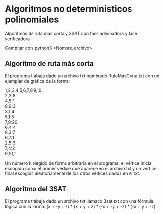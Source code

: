 # Algoritmos no deterministicos polinomiales
Algoritmos de ruta mas corta y 3SAT con fase adivinadora y fase verificadora

Compitar con: python3 <Nombre_archivo>

## Algoritmo de ruta más corta
El programa trabaja dado un archivo txt nombrado RutaMasCorta.txt con un ejemplar de gráfica de la forma:

1,2,3,4,5,6,7,8,9,10  
2,3:8  
4,5:1  
8,9:3  
3,1:4  
5,1:5  
7,8:20  
6,4:4  
8,3:7  
6,7:1  
2,5:3  
7,4:2  
9,10,1

Un número k elegido de forma arbitraria en el programa, el vértice inicial escogido como el primer vértice que aparece en el archivo txt y un vértice final escogido aleatoriamente de los otros vértices dados en el txt.

## Algoritmo del 3SAT
El programa trabaja dado un archivo txt llamado 3sat.txt con una fórmula lógica con la forma:
(x + -y + z) * (x + y + z) * (-x + -y + -z) * (-x + y + -z)



